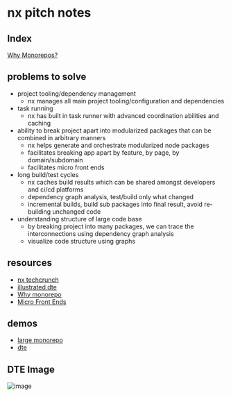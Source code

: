 # nx pitch notes

## Index
[Why Monorepos?](./why-monorepos.md)

## problems to solve
- project tooling/dependency management
  - nx manages all main project tooling/configuration and dependencies
- task running
  - nx has built in task runner with advanced coordination abilities and caching
- ability to break project apart into modularized packages that can be combined in arbitrary manners
  - nx helps generate and orchestrate modularized node packages
  - facilitates breaking app apart by feature, by page, by domain/subdomain
  - facilitates micro front ends
- long build/test cycles
  - nx caches build results which can be shared amongst developers and ci/cd platforms
  - dependency graph analysis, test/build only what changed
  - incremental builds, build sub packages into final result, avoid re-building unchanged code
- understanding structure of large code base
  - by breaking project into many packages, we can trace the interconnections using dependency graph analysis
  - visualize code structure using graphs

## resources
- [nx techcrunch](https://techcrunch.com/2022/11/17/with-8-6m-in-seed-funding-nx-wants-to-take-monorepos-mainstream)
- [illustrated dte](https://nx.dev/more-concepts/illustrated-dte)
- [Why monorepo](https://nx.dev/more-concepts/why-monorepos)
- [Micro Front Ends](https://techblog.geekyants.com/building-a-micro-frontend-using-react-and-angular)

## demos
- [large monorepo](https://github.com/vsavkin/large-monorepo)
- [dte](https://github.com/vsavkin/lerna-dte)

## DTE Image
![image](https://user-images.githubusercontent.com/16461670/219460948-da59f9f0-cdf9-480b-ab81-2580fdda9439.png)
